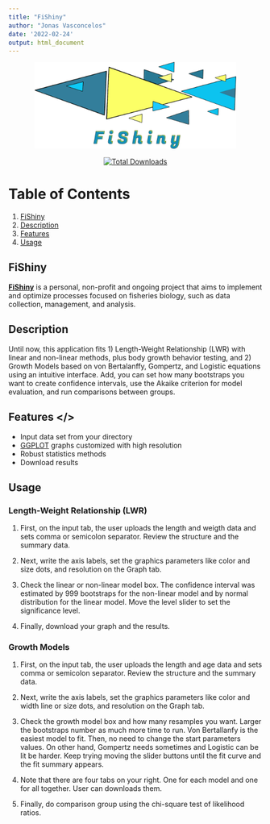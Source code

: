 ```yaml
---
title: "FiShiny"
author: "Jonas Vasconcelos"
date: '2022-02-24'
output: html_document
---
```


<p align="center"><a href="https://jonasvasconcelos.shinyapps.io/fishiny/?_ga=2.158772986.1906815402.1647603278-1329163440.1646699208" target="_blank"><img src="https://github.com/JonasVasconcelos/FiShiny/blob/main/www/logo.png" width="400"></a></p>

<p align="center">
<a href=""><img src="https://img.shields.io/github/downloads/JonasVasconcelos/FiShiny/total?style=social" alt="Total Downloads"></a>
</p>

# Table of Contents
1. [FiShiny](#fishiny)
2. [Description](#Description)
3. [Features](#Features)
4. [Usage](#Usage)


## FiShiny <a name="fishiny"></a>
[**FiShiny**](https://jonasvasconcelos.shinyapps.io/fishiny/?_ga=2.158772986.1906815402.1647603278-1329163440.1646699208) is a personal, non-profit and ongoing project that aims to implement and optimize processes focused on fisheries biology, such as data collection, management, and analysis.

## Description <a name="Description"></a>
Until now, this application fits 1) Length-Weight Relationship (LWR) with linear and non-linear methods, plus body growth behavior testing, and 2) Growth Models based on von Bertalanffy, Gompertz, and Logistic equations using an intuitive interface. Add, you can set how many bootstraps you want to create confidence intervals, use the Akaike criterion for model evaluation, and run comparisons between groups.

## Features <a name="Features"></>
  - Input data set from your directory
  - [GGPLOT](https://ggplot2.tidyverse.org/index.html) graphs customized with high resolution
  - Robust statistics methods
  - Download results

## Usage <a name="Usage"></a>

### Length-Weight Relationship (LWR)
1. First, on the input tab, the user uploads the length and weigth data and sets comma or semicolon separator. Review the structure and the summary data.

2. Next, write the axis labels, set the graphics parameters like color and size dots, and resolution on the Graph tab.

3. Check the linear or non-linear model box. The confidence interval was estimated by 999 bootstraps for the non-linear model and by normal distribution for the linear model. Move the level slider to set the significance level.

4. Finally, download your graph and the results. 

### Growth Models
1. First, on the input tab, the user uploads the length and age data and sets comma or semicolon separator. Review the structure and the summary data.

2. Next, write the axis labels, set the graphics parameters like color and width line or size dots, and resolution on the Graph tab.

3. Check the growth model box and how many resamples you want. Larger the bootstraps number as much more time to run. Von Bertallanfy is the easiest model to fit. Then, no need to change the start parameters values. On other hand, Gompertz needs sometimes and Logistic can be lit be harder. Keep trying moving the slider buttons until the fit curve and the fit summary appears.

4. Note that there are four tabs on your right. One for each model and one for all together. User can downloads them.

5. Finally, do comparison group using the chi-square test of likelihood ratios.

